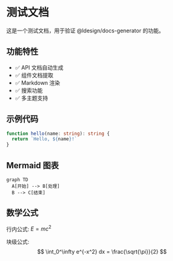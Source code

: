 # 测试文档

这是一个测试文档，用于验证 @ldesign/docs-generator 的功能。

## 功能特性

- ✅ API 文档自动生成
- ✅ 组件文档提取
- ✅ Markdown 渲染
- ✅ 搜索功能
- ✅ 多主题支持

## 示例代码

```typescript
function hello(name: string): string {
  return `Hello, ${name}!`
}
```

## Mermaid 图表

```mermaid
graph TD
  A[开始] --> B[处理]
  B --> C[结束]
```

## 数学公式

行内公式: $E = mc^2$

块级公式:
$$
\int_0^\infty e^{-x^2} dx = \frac{\sqrt{\pi}}{2}
$$

